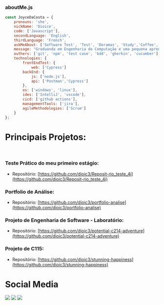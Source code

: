 ### aboutMe.js

```javascript
const JoyceDaCosta = {
    pronouns: 'she',
    nickName: 'Dioice',
    code: ['Javascript'],
    secondLanguage: 'English',
    thirdLanguage: 'French',
    askMeAbout: ['Software Test', 'Test', 'Doramas', 'Study','Coffee','Inatel'],
    message: "Graduanda em Engenharia de Computação e uma pequena aprendiz na área de Qualidade de Software como Quality Assurance Intern na 4intelligence."
    outhers: ['git', 'npm', 'test case', 'bdd', 'gherkin', 'cucumber'],
    technologies: {
        frontEndTest: {
            web: ['Cypress']
        backEnd: {
            js: ['node.js'],
            api: ['Postman','Cypress']
        },
        os: ['windows', 'linux'],
        ides: ['IntelliJ', 'vscode'],
        cicd: ['github actions'],
        managementTools: ['jira'],
        agileMethodologies: ['Scrum']
    }
};
```
  
# **Principais Projetos:**
<br>

### Teste Prático do meu primeiro estágio:
- Repositório: [https://github.com/dioic3/Reposit-rio_teste_4i](https://github.com/dioic3/Reposit-rio_teste_4i)
### Portfolio de Análise: 
- Repositório: [https://github.com/dioic3/portfolio-analise](https://github.com/dioic3/portfolio-analise)
### Projeto de Engenharia de Software - Laboratório: 
- Repositório: [https://github.com/dioic3/potential-c214-adventure](https://github.com/dioic3/potential-c214-adventure)
### Projeto de C115: 
- Repositório: [https://github.com/dioic3/stunning-happiness](https://github.com/dioic3/stunning-happiness)

# **Social Media**
<div> 
  <a href="https://www.instagram.com/diioice/" target="_blank"><img src="https://img.shields.io/badge/-Instagram-%23E4405F?style=for-the-badge&logo=instagram&logoColor=white" target="_blank"></a>
 	<a href="https://www.twitch.tv/euquerocomida" target="_blank"><img src="https://img.shields.io/badge/Twitch-9146FF?style=for-the-badge&logo=twitch&logoColor=white" target="_blank"></a>
  <a href="https://www.linkedin.com/in/joyce-dacosta/" target="_blank"><img src="https://img.shields.io/badge/-LinkedIn-%230077B5?style=for-the-badge&logo=linkedin&logoColor=white" target="_blank"></a>  
</div>

<br>
